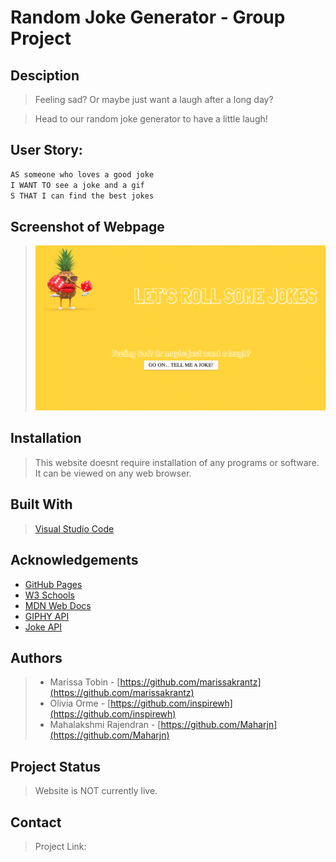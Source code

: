 # Random Joke Generator - Group Project

## Desciption

> Feeling sad? Or maybe just want a laugh after a long day?

> Head to our random joke generator to have a little laugh!

## User Story: 
```md
AS someone who loves a good joke
I WANT TO see a joke and a gif
S THAT I can find the best jokes
```

## Screenshot of Webpage 

><img src="assets/landing-page.png" alt="Screenshot of webpage">

## Installation

> This website doesnt require installation of any programs or software. It can be viewed on any web browser. 

## Built With

> [Visual Studio Code](https://code.visualstudio.com/)

## Acknowledgements

* [GitHub Pages](https://pages.github.com)
* [W3 Schools](https://www.w3schools.com/)
* [MDN Web Docs](https://developer.mozilla.org/en-US/)
* [GIPHY API](https://developers.giphy.com/)
* [Joke API](https://v2.jokeapi.dev/)

## Authors

> * Marissa Tobin - [https://github.com/marissakrantz](https://github.com/marissakrantz)
> * Olivia Orme - [https://github.com/inspirewh](https://github.com/inspirewh)
> * Mahalakshmi Rajendran - [https://github.com/Maharjn](https://github.com/Maharjn)

## Project Status

> Website is NOT currently live. 

## Contact 

> Project Link: []()
